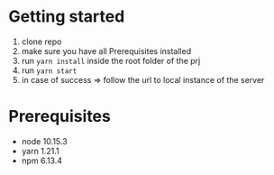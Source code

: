 # Getting started
1. clone repo
2. make sure you have all Prerequisites installed
3. run `yarn install` inside the root folder of the prj
4. run `yarn start`
5. in case of success => follow the url to local instance of the server


# Prerequisites
* node 10.15.3
* yarn 1.21.1
* npm 6.13.4